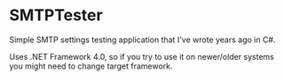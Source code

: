 # SMTPTester
Simple SMTP settings testing application that I've wrote years ago in C#. 

Uses .NET Framework 4.0, so if you try to use it on newer/older systems you might need to change target framework.
